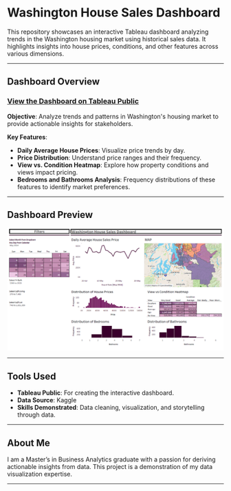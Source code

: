 # Washington House Sales Dashboard

This repository showcases an interactive Tableau dashboard analyzing trends in the Washington housing market using historical sales data. It highlights insights into house prices, conditions, and other features across various dimensions.

---

## Dashboard Overview

### [View the Dashboard on Tableau Public](https://public.tableau.com/views/WashingtonHouseSalesDashBoard/HouseSalesDashboard?:language=en-GB&:sid=&:redirect=auth&:display_count=n&:origin=viz_share_link)  
**Objective**: Analyze trends and patterns in Washington's housing market to provide actionable insights for stakeholders.  

**Key Features**:
- **Daily Average House Prices**: Visualize price trends by day.  
- **Price Distribution**: Understand price ranges and their frequency.  
- **View vs. Condition Heatmap**: Explore how property conditions and views impact pricing.  
- **Bedrooms and Bathrooms Analysis**: Frequency distributions of these features to identify market preferences.

---

## Dashboard Preview

![Washington House Sales Dashboard](images/washington_house_sales.png)

---

## Tools Used
- **Tableau Public**: For creating the interactive dashboard.
- **Data Source**: Kaggle
- **Skills Demonstrated**: Data cleaning, visualization, and storytelling through data.

---

## About Me
I am a Master’s in Business Analytics graduate with a passion for deriving actionable insights from data. This project is a demonstration of my data visualization expertise.

---
